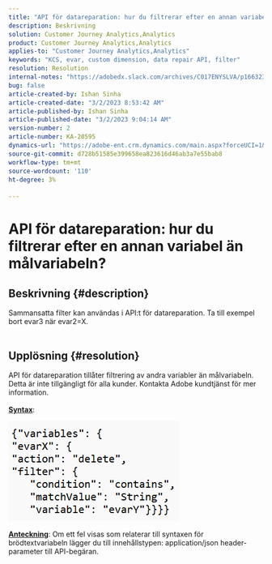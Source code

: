```yaml
---
title: "API för datareparation: hur du filtrerar efter en annan variabel än målvariabeln?"
description: Beskrivning
solution: Customer Journey Analytics,Analytics
product: Customer Journey Analytics,Analytics
applies-to: "Customer Journey Analytics,Analytics"
keywords: "KCS, evar, custom dimension, data repair API, filter"
resolution: Resolution
internal-notes: "https://adobedx.slack.com/archives/C017ENYSLVA/p1663232879048209"
bug: false
article-created-by: Ishan Sinha
article-created-date: "3/2/2023 8:53:42 AM"
article-published-by: Ishan Sinha
article-published-date: "3/2/2023 9:04:14 AM"
version-number: 2
article-number: KA-20595
dynamics-url: "https://adobe-ent.crm.dynamics.com/main.aspx?forceUCI=1&pagetype=entityrecord&etn=knowledgearticle&id=e5adefb9-d7b8-ed11-83fe-6045bd0065f9"
source-git-commit: d728b51585e399658ea823616d46ab3a7e55bab8
workflow-type: tm+mt
source-wordcount: '110'
ht-degree: 3%

---
```


# API för datareparation: hur du filtrerar efter en annan variabel än målvariabeln?

## Beskrivning {#description}

Sammansatta filter kan användas i API:t för datareparation. Ta till exempel bort evar3 när evar2=X.
<br> 

## Upplösning {#resolution}

API för datareparation tillåter filtrering av andra variabler än målvariabeln. Detta är inte tillgängligt för alla kunder. Kontakta Adobe kundtjänst för mer information.<br> <br><u><b>Syntax</b></u>:

![](assets/7479bc27-d9b8-ed11-83fe-6045bd0065f9.png)

<u><b>Anteckning</b></u>: Om ett fel visas som relaterar till syntaxen för brödtextvariabeln lägger du till innehållstypen: application/json header-parameter till API-begäran.